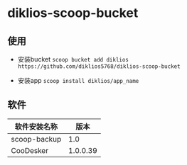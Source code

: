 # diklios-scoop-bucket

## 使用

- 安装bucket
`scoop bucket add diklios https://github.com/diklios5768/diklios-scoop-bucket`

- 安装app
`scoop install diklios/app_name`

## 软件

| 软件安装名称 | 版本     |
| ------------ | -------- |
| scoop-backup | 1.0      |
| CooDesker    | 1.0.0.39 |
